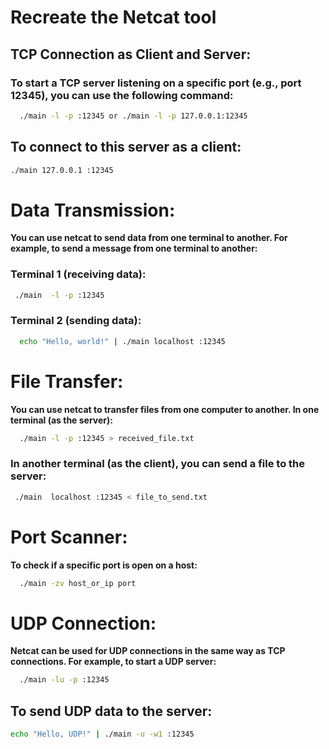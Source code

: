 #	Recreate the Netcat tool

## TCP Connection as Client and Server:

### To start a TCP server listening on a specific port (e.g., port 12345), you can use the following command:
  
  ```bash
    ./main -l -p :12345 or ./main -l -p 127.0.0.1:12345
```

##  To connect to this server as a client:
  ```bash
  ./main 127.0.0.1 :12345
```

# Data Transmission:

**You can use netcat to send data from one terminal to another. For example, to send a message from one terminal to another:**

### Terminal 1 (receiving data):

 ```bash
  ./main  -l -p :12345
```

### Terminal 2 (sending data):
```bash
  echo "Hello, world!" | ./main localhost :12345
```

# File Transfer:

**You can use netcat to transfer files from one computer to another. In one terminal (as the server):**

```bash
  ./main -l -p :12345 > received_file.txt
```

### In another terminal (as the client), you can send a file to the server:

```bash
 ./main  localhost :12345 < file_to_send.txt
```


# Port Scanner:

**To check if a specific port is open on a host:**

  ```bash
    ./main -zv host_or_ip port
```

# UDP Connection:

**Netcat can be used for UDP connections in the same way as TCP connections. For example, to start a UDP server:**

```bash
  ./main -lu -p :12345
```

## To send UDP data to the server:
 ```bash
 echo "Hello, UDP!" | ./main -u -w1 :12345
```
